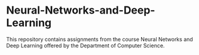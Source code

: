 # Neural-Networks-and-Deep-Learning

This repository contains assignments from the course Neural Networks and Deep Learning offered by the Department of Computer Science.
